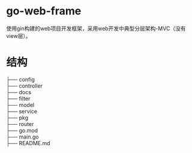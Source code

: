 
# go-web-frame
使用gin构建的web项目开发框架，采用web开发中典型分层架构-MVC（没有view层）。


# 结构
├── config   
├── controller   
├── docs  
├── filter  
├── model  
├── service    
├── pkg   
├── router   
├── go.mod  
├── main.go   
├── README.md   


